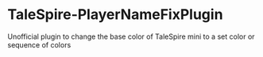 # TaleSpire-PlayerNameFixPlugin
Unofficial plugin to change the base color of TaleSpire mini to a set color or sequence of colors
